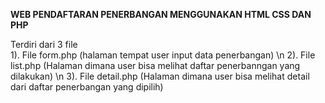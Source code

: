 **WEB PENDAFTARAN PENERBANGAN MENGGUNAKAN HTML CSS DAN PHP**

Terdiri dari 3 file  
1). File form.php (halaman tempat user input data penerbangan) \n
2). File list.php (Halaman dimana user bisa melihat daftar penerbanngan yang dilakukan) \n
3). File detail.php (Halaman dimana user bisa melihat detail dari daftar penerbangan yang dipilih)

